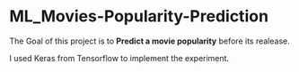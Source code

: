 # ML_Movies-Popularity-Prediction

The Goal of this project is to **Predict a movie popularity** before its realease.

I used Keras from Tensorflow to implement the experiment.

